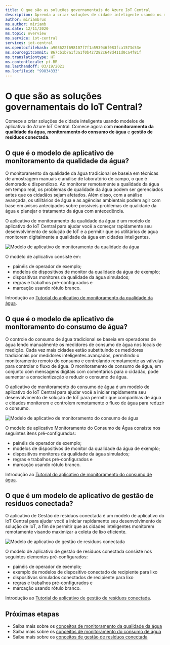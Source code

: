 ```yaml
---
title: O que são as soluções governamentais do Azure IoT Central
description: Aprenda a criar soluções de cidade inteligente usando os modelos de aplicativo do Azure IoT Central.
author: miriambrus
ms.author: miriamb
ms.date: 12/11/2020
ms.topic: overview
ms.service: iot-central
services: iot-central
ms.openlocfilehash: a903622f698107f7f1a593946f083fca1573d53e
ms.sourcegitcommit: 867cb1b7a1f3a1f0b427282c648d411d0ca4f81f
ms.translationtype: HT
ms.contentlocale: pt-BR
ms.lasthandoff: 03/19/2021
ms.locfileid: "99834333"
---
```

# <a name="what-are-the-iot-central-government-solutions"></a>O que são as soluções governamentais do IoT Central?

Comece a criar soluções de cidade inteligente usando modelos de aplicativo do Azure IoT Central. Comece agora com **monitoramento da qualidade da água**, **monitoramento do consumo de água** e **gestão de resíduos conectada**.

## <a name="what-is-water-quality-monitoring-application-template"></a>O que é o modelo de aplicativo de monitoramento da qualidade da água?   

O monitoramento da qualidade da água tradicional se baseia em técnicas de amostragem manuais e análise de laboratório de campo, o que é demorado e dispendioso. Ao monitorar remotamente a qualidade da água em tempo real, os problemas de qualidade da água podem ser gerenciados antes que os cidadãos sejam afetados. Além disso, com a análise avançada, os utilitários de água e as agências ambientais podem agir com base em avisos antecipados sobre possíveis problemas de qualidade da água e planejar o tratamento da água com antecedência.  

O aplicativo de monitoramento da qualidade da água é um modelo de aplicativo do IoT Central para ajudar você a começar rapidamente seu desenvolvimento de solução de IoT e a permitir que os utilitários de água monitorem digitalmente a qualidade da água em cidades inteligentes. 

![Modelo de aplicativo de monitoramento da qualidade da água](./media/overview-iotcentral-government/waterqualitymonitoring-dashboard-full.png)

O modelo de aplicativo consiste em:
* painéis de operador de exemplo;
* modelos de dispositivos de monitor da qualidade da água de exemplo;
* dispositivos monitores da qualidade da água simulados;
* regras e trabalhos pré-configurados e
* marcação usando rótulo branco. 

Introdução ao [Tutorial do aplicativo de monitoramento da qualidade da água](./tutorial-water-quality-monitoring.md).


## <a name="what-is-water-consumption-monitoring-application-template"></a>O que é o modelo de aplicativo de monitoramento do consumo de água? 

O controle do consumo de água tradicional se baseia em operadores de água lendo manualmente os medidores de consumo de água nos locais de medição. Cada vez mais cidades estão substituindo os medidores tradicionais por medidores inteligentes avançados, permitindo o monitoramento remoto do consumo e controlando remotamente as válvulas para controlar o fluxo de água. O monitoramento de consumo de água, em conjunto com mensagens digitais com comentários para o cidadão, pode aumentar a conscientização e reduzir o consumo de água. 

O aplicativo de monitoramento do consumo de água é um modelo de aplicativo do IoT Central para ajudar você a iniciar rapidamente seu desenvolvimento de solução de IoT para permitir que companhias de água e cidades monitorem e controlem remotamente o fluxo de água para reduzir o consumo. 

  ![Modelo de aplicativo de monitoramento do consumo de água](./media/overview-iotcentral-government/waterconsumptionmonitoring-dashboardfull.png)

O modelo de aplicativo Monitoramento do Consumo de Água consiste nos seguintes itens pré-configurados:
* painéis de operador de exemplo;
* modelos de dispositivos de monitor da qualidade da água de exemplo;
* dispositivos monitores da qualidade da água simulados;
* regras e trabalhos pré-configurados e
* marcação usando rótulo branco. 

 Introdução ao [Tutorial do aplicativo de monitoramento do consumo de água](./tutorial-water-consumption-monitoring.md).

## <a name="what-is-connected-waste-management-application-template"></a>O que é um modelo de aplicativo de gestão de resíduos conectada? 

O aplicativo de Gestão de resíduos conectada é um modelo de aplicativo do IoT Central para ajudar você a iniciar rapidamente seu desenvolvimento de solução de IoT, a fim de permitir que as cidades inteligentes monitorem remotamente visando maximizar a coleta de lixo eficiente. 

![Modelo de aplicativo de gestão de resíduos conectada](media/overview-iotcentral-government/connectedwastemanagement-dashboard.png) 


O modelo de aplicativo de gestão de resíduos conectada consiste nos seguintes elementos pré-configurados:
* painéis de operador de exemplo;
* exemplo de modelos de dispositivo conectado de recipiente para lixo
* dispositivos simulados conectados de recipiente para lixo
* regras e trabalhos pré-configurados e
* marcação usando rótulo branco. 

Introdução ao [Tutorial do aplicativo de gestão de resíduos conectada](./tutorial-connected-waste-management.md).

## <a name="next-steps"></a>Próximas etapas

* Saiba mais sobre os [conceitos de monitoramento da qualidade da água](./concepts-waterqualitymonitoring-architecture.md)
* Saiba mais sobre os [conceitos de monitoramento do consumo de água](./concepts-waterconsumptionmonitoring-architecture.md)
* Saiba mais sobre os [conceitos de gestão de resíduos conectada](./concepts-connectedwastemanagement-architecture.md)  
